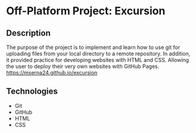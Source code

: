 # Off-Platform Project: Excursion

## Description
The purpose of the project is to implement and learn how to use git for uploading 
files from your local directory to a remote repository. In addition, it provided practice 
for developing websites with HTML and CSS. Allowing the user to deploy their very own 
websites with GitHub Pages.
https://mserna24.github.io/excursion

## Technologies
+ Git
+ GitHub
+ HTML
+ CSS
